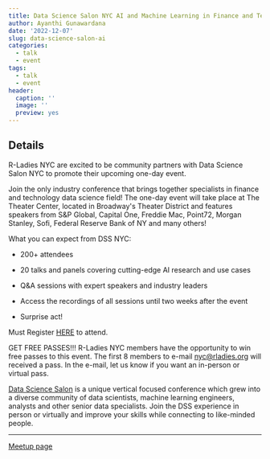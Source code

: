 ```yaml
---
title: Data Science Salon NYC AI and Machine Learning in Finance and Technology
author: Ayanthi Gunawardana
date: '2022-12-07'
slug: data-science-salon-ai
categories:
  - talk
  - event
tags:
  - talk
  - event
header:
  caption: ''
  image: ''
  preview: yes
---
```


## Details

R-Ladies NYC are excited to be community partners with Data Science Salon NYC to promote their upcoming one-day event.

Join the only industry conference that brings together specialists in finance and technology data science field! The one-day event will take place at The Theater Center, located in Broadway's Theater District and features speakers from S&P Global, Capital One, Freddie Mac, Point72, Morgan Stanley, Sofi, Federal Reserve Bank of NY and many others!

What you can expect from DSS NYC:

* 200+ attendees

* 20 talks and panels covering cutting-edge AI research and use cases

* Q&A sessions with expert speakers and industry leaders

* Access the recordings of all sessions until two weeks after the event

* Surprise act!

Must Register [HERE](https://www.datascience.salon/newyork/) to attend.

GET FREE PASSES!!!
R-Ladies NYC members have the opportunity to win free passes to this event. The first 8 members to e-mail nyc@rladies.org will received a pass. In the e-mail, let us know if you want an in-person or virtual pass.

[Data Science Salon](https://www.datascience.salon/) is a unique vertical focused conference which grew into a diverse community of data scientists, machine learning engineers, analysts and other senior data specialists. Join the DSS experience in person or virtually and improve your skills while connecting to like-minded people.

---


[Meetup page](https://www.meetup.com/rladies-newyork/events/289794490/)
